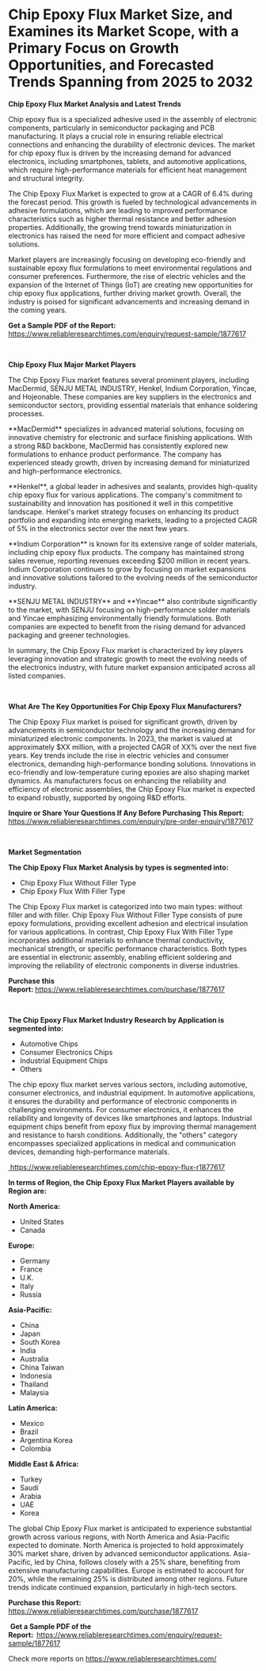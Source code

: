 <p><h1>Chip Epoxy Flux Market Size, and Examines its Market Scope, with a Primary Focus on Growth Opportunities, and Forecasted Trends Spanning from 2025 to 2032</h1></p><p><strong>Chip Epoxy Flux Market Analysis and Latest Trends</strong></p>
<p><p>Chip epoxy flux is a specialized adhesive used in the assembly of electronic components, particularly in semiconductor packaging and PCB manufacturing. It plays a crucial role in ensuring reliable electrical connections and enhancing the durability of electronic devices. The market for chip epoxy flux is driven by the increasing demand for advanced electronics, including smartphones, tablets, and automotive applications, which require high-performance materials for efficient heat management and structural integrity.</p><p>The Chip Epoxy Flux Market is expected to grow at a CAGR of 6.4% during the forecast period. This growth is fueled by technological advancements in adhesive formulations, which are leading to improved performance characteristics such as higher thermal resistance and better adhesion properties. Additionally, the growing trend towards miniaturization in electronics has raised the need for more efficient and compact adhesive solutions.</p><p>Market players are increasingly focusing on developing eco-friendly and sustainable epoxy flux formulations to meet environmental regulations and consumer preferences. Furthermore, the rise of electric vehicles and the expansion of the Internet of Things (IoT) are creating new opportunities for chip epoxy flux applications, further driving market growth. Overall, the industry is poised for significant advancements and increasing demand in the coming years.</p></p>
<p><strong>Get a Sample PDF of the Report:&nbsp;</strong> <a href="https://www.reliableresearchtimes.com/enquiry/request-sample/1877617?utm_campaign=3260&utm_medium=2&utm_source=Github&utm_content=ia&utm_term=03042025&utm_id=chip-epoxy-flux">https://www.reliableresearchtimes.com/enquiry/request-sample/1877617</a></p>
<p>&nbsp;</p>
<p><strong>Chip Epoxy Flux Major Market Players</strong></p>
<p><p>The Chip Epoxy Flux market features several prominent players, including MacDermid, SENJU METAL INDUSTRY, Henkel, Indium Corporation, Yincae, and Hojeonable. These companies are key suppliers in the electronics and semiconductor sectors, providing essential materials that enhance soldering processes.</p><p>**MacDermid** specializes in advanced material solutions, focusing on innovative chemistry for electronic and surface finishing applications. With a strong R&D backbone, MacDermid has consistently explored new formulations to enhance product performance. The company has experienced steady growth, driven by increasing demand for miniaturized and high-performance electronics.</p><p>**Henkel**, a global leader in adhesives and sealants, provides high-quality chip epoxy flux for various applications. The company's commitment to sustainability and innovation has positioned it well in this competitive landscape. Henkel's market strategy focuses on enhancing its product portfolio and expanding into emerging markets, leading to a projected CAGR of 5% in the electronics sector over the next few years.</p><p>**Indium Corporation** is known for its extensive range of solder materials, including chip epoxy flux products. The company has maintained strong sales revenue, reporting revenues exceeding $200 million in recent years. Indium Corporation continues to grow by focusing on market expansions and innovative solutions tailored to the evolving needs of the semiconductor industry.</p><p>**SENJU METAL INDUSTRY** and **Yincae** also contribute significantly to the market, with SENJU focusing on high-performance solder materials and Yincae emphasizing environmentally friendly formulations. Both companies are expected to benefit from the rising demand for advanced packaging and greener technologies.</p><p>In summary, the Chip Epoxy Flux market is characterized by key players leveraging innovation and strategic growth to meet the evolving needs of the electronics industry, with future market expansion anticipated across all listed companies.</p></p>
<p>&nbsp;</p>
<p><strong>What Are The Key Opportunities For Chip Epoxy Flux Manufacturers?</strong></p>
<p><p>The Chip Epoxy Flux market is poised for significant growth, driven by advancements in semiconductor technology and the increasing demand for miniaturized electronic components. In 2023, the market is valued at approximately $XX million, with a projected CAGR of XX% over the next five years. Key trends include the rise in electric vehicles and consumer electronics, demanding high-performance bonding solutions. Innovations in eco-friendly and low-temperature curing epoxies are also shaping market dynamics. As manufacturers focus on enhancing the reliability and efficiency of electronic assemblies, the Chip Epoxy Flux market is expected to expand robustly, supported by ongoing R&D efforts.</p></p>
<p><strong>Inquire or Share Your Questions If Any Before Purchasing This Report:</strong> <a href="https://www.reliableresearchtimes.com/enquiry/pre-order-enquiry/1877617?utm_campaign=3260&utm_medium=2&utm_source=Github&utm_content=ia&utm_term=03042025&utm_id=chip-epoxy-flux">https://www.reliableresearchtimes.com/enquiry/pre-order-enquiry/1877617</a></p>
<p>&nbsp;</p>
<p><strong>Market Segmentation</strong></p>
<p><strong>The Chip Epoxy Flux Market Analysis by types is segmented into:</strong></p>
<p><ul><li>Chip Epoxy Flux Without Filler Type</li><li>Chip Epoxy Flux With Filler Type</li></ul></p>
<p><p>The Chip Epoxy Flux market is categorized into two main types: without filler and with filler. Chip Epoxy Flux Without Filler Type consists of pure epoxy formulations, providing excellent adhesion and electrical insulation for various applications. In contrast, Chip Epoxy Flux With Filler Type incorporates additional materials to enhance thermal conductivity, mechanical strength, or specific performance characteristics. Both types are essential in electronic assembly, enabling efficient soldering and improving the reliability of electronic components in diverse industries.</p></p>
<p><strong>Purchase this Report:&nbsp;</strong><a href="https://www.reliableresearchtimes.com/purchase/1877617?utm_campaign=3260&utm_medium=2&utm_source=Github&utm_content=ia&utm_term=03042025&utm_id=chip-epoxy-flux">https://www.reliableresearchtimes.com/purchase/1877617</a></p>
<p>&nbsp;</p>
<p><strong>The Chip Epoxy Flux Market Industry Research by Application is segmented into:</strong></p>
<p><ul><li>Automotive Chips</li><li>Consumer Electronics Chips</li><li>Industrial Equipment Chips</li><li>Others</li></ul></p>
<p><p>The chip epoxy flux market serves various sectors, including automotive, consumer electronics, and industrial equipment. In automotive applications, it ensures the durability and performance of electronic components in challenging environments. For consumer electronics, it enhances the reliability and longevity of devices like smartphones and laptops. Industrial equipment chips benefit from epoxy flux by improving thermal management and resistance to harsh conditions. Additionally, the "others" category encompasses specialized applications in medical and communication devices, demanding high-performance materials.</p></p>
<p><a href="https://www.reliableresearchtimes.com/chip-epoxy-flux-r1877617?utm_campaign=3260&utm_medium=2&utm_source=Github&utm_content=ia&utm_term=03042025&utm_id=chip-epoxy-flux">&nbsp;https://www.reliableresearchtimes.com/chip-epoxy-flux-r1877617</a></p>
<p><strong>In terms of Region, the Chip Epoxy Flux Market Players available by Region are:</strong></p>
<p>
    <p> <strong> North America: </strong>
        <ul>
            <li>United States</li>
            <li>Canada</li>
        </ul>
        </p> 
    <p> <strong> Europe: </strong>
        <ul>
            <li>Germany</li>
            <li>France</li>
            <li>U.K.</li>
            <li>Italy</li>
            <li>Russia</li>
        </ul>
        </p> 
    <p> <strong> Asia-Pacific: </strong>
        <ul>
            <li>China</li>
            <li>Japan</li>
            <li>South Korea</li>
            <li>India</li>
            <li>Australia</li>
            <li>China Taiwan</li>
            <li>Indonesia</li>
            <li>Thailand</li>
            <li>Malaysia</li>
        </ul>
        </p> 
    <p> <strong> Latin America: </strong>
        <ul>
            <li>Mexico</li>
            <li>Brazil</li>
            <li>Argentina Korea</li>
            <li>Colombia</li>
        </ul>
        </p> 
    <p> <strong> Middle East & Africa: </strong>
        <ul>
            <li>Turkey</li>
            <li>Saudi</li>
            <li>Arabia</li>
            <li>UAE</li>
            <li>Korea</li>
        </ul>
    </p>
    </p>
<p><p>The global Chip Epoxy Flux market is anticipated to experience substantial growth across various regions, with North America and Asia-Pacific expected to dominate. North America is projected to hold approximately 30% market share, driven by advanced semiconductor applications. Asia-Pacific, led by China, follows closely with a 25% share, benefiting from extensive manufacturing capabilities. Europe is estimated to account for 20%, while the remaining 25% is distributed among other regions. Future trends indicate continued expansion, particularly in high-tech sectors.</p></p>
<p><strong>Purchase this Report: </strong><a href="https://www.reliableresearchtimes.com/purchase/1877617?utm_campaign=3260&utm_medium=2&utm_source=Github&utm_content=ia&utm_term=03042025&utm_id=chip-epoxy-flux">https://www.reliableresearchtimes.com/purchase/1877617</a></p>
<p>&nbsp;<strong>Get a Sample PDF of the Report:&nbsp;&nbsp;</strong><a href="https://www.reliableresearchtimes.com/enquiry/request-sample/1877617?utm_campaign=3260&utm_medium=2&utm_source=Github&utm_content=ia&utm_term=03042025&utm_id=chip-epoxy-flux">https://www.reliableresearchtimes.com/enquiry/request-sample/1877617</a></p>
<p><strong></strong></p>
<p>Check more reports on <a href="https://www.reliableresearchtimes.com/?utm_campaign=3260&utm_medium=2&utm_source=Github&utm_content=ia&utm_term=03042025&utm_id=chip-epoxy-flux">https://www.reliableresearchtimes.com/</a></p>